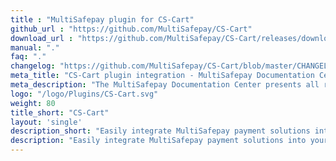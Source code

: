 ```yaml
---
title : "MultiSafepay plugin for CS-Cart"
github_url : "https://github.com/MultiSafepay/CS-Cart"
download_url : "https://github.com/MultiSafepay/CS-Cart/releases/download/1.5.0/Plugin_CS-Cart_1.5.0.zip"
manual: "."
faq: "."
changelog: "https://github.com/MultiSafepay/CS-Cart/blob/master/CHANGELOG.md"
meta_title: "CS-Cart plugin integration - MultiSafepay Documentation Center"
meta_description: "The MultiSafepay Documentation Center presents all relevant information about our Plugins and API. You can also find support pages for Payment Methods, Tools and General Questions as well as the contact details of our Support and Integration Teams."
logo: "/logo/Plugins/CS-Cart.svg"
weight: 80
title_short: "CS-Cart"
layout: 'single'
description_short: "Easily integrate MultiSafepay payment solutions into your CS-Cart webshop with the free plugin."
description: "Easily integrate MultiSafepay payment solutions into your CS-Cart webshop with the free plugin."
---
```

